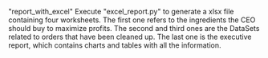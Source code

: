 "report_with_excel" 
Execute "excel_report.py" to generate a xlsx file containing four worksheets.
The first one refers to the ingredients the CEO should buy to maximize profits.
The second and third ones are the DataSets related to orders that have been cleaned up.
The last one is the executive report, which contains charts and tables with all the information.
